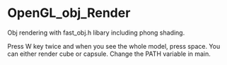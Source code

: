 # OpenGL_obj_Render
 Obj rendering with fast_obj.h libary including phong shading.

Press W key twice and when you see the whole model, press space.
You can either render cube or capsule. Change the PATH variable in main.